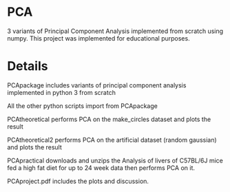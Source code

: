 # PCA

3 variants of Principal Component Analysis implemented from scratch using numpy. This project was implemented for educational purposes.

# Details

PCApackage includes variants of principal component analysis implemented in python 3 from scratch

All the other python scripts import from PCApackage

PCAtheoretical performs PCA on the make_circles dataset and plots the result

PCAtheoretical2 performs PCA on the artificial dataset (random gaussian) and plots the result

PCApractical downloads and unzips the Analysis of livers of C57BL/6J mice fed a high fat diet for up to 24 week data
then performs PCA on it.

PCAproject.pdf includes the plots and discussion.
